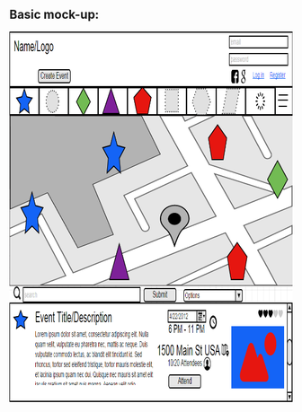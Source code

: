 <html lang="en">
<head>
	<meta charset="UTF-8">
	<title> <h1>Social event app.<h1></title>
</head>
<body>
	<div>
		<h2>Basic mock-up:</h2>
		<img src="assets/events mockup.png" height="661" width="959" />
	</div>
</body>
</html>